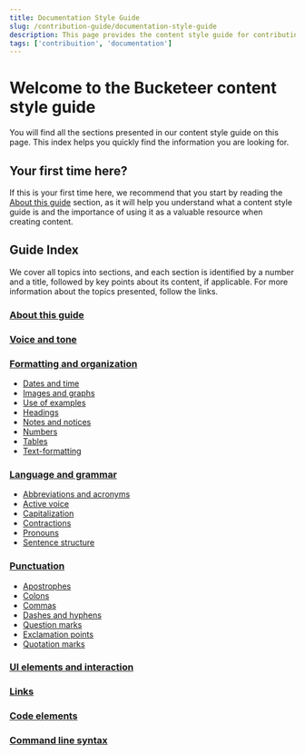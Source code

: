 ```yaml
---
title: Documentation Style Guide
slug: /contribution-guide/documentation-style-guide
description: This page provides the content style guide for contributing with documentation. 
tags: ['contribuition', 'documentation']
---
```


# Welcome to the Bucketeer content style guide

You will find all the sections presented in our content style guide on this page. This index helps you quickly find the information you are looking for.

## Your first time here?

If this is your first time here, we recommend that you start by reading the [About this guide](01-about-this-guide.md) section, as it will help you understand what a content style guide is and the importance of using it as a valuable resource when creating content.

## Guide Index

We cover all topics into sections, and each section is identified by a number and a title, followed by key points about its content, if applicable. For more information about the topics presented, follow the links.

### [About this guide](01-about-this-guide.md)

### [Voice and tone](02-voice-and-tone.md)

### [Formatting and organization](03-formatting-and-organization.md)

- [Dates and time](/documentation-style-guide/formatting-and-organization#date-and-time)
- [Images and graphs](/documentation-style-guide/formatting-and-organization#images-and-graphs)
- [Use of examples](/documentation-style-guide/formatting-and-organization#use-of-examples)
- [Headings](/documentation-style-guide/formatting-and-organization#headings)
- [Notes and notices](/documentation-style-guide/formatting-and-organization#notes-and-notices)
- [Numbers](/documentation-style-guide/formatting-and-organization#numbers)
- [Tables](/documentation-style-guide/formatting-and-organization#tables)
- [Text-formatting](/documentation-style-guide/formatting-and-organization#text-formatting)

### [Language and grammar](04-language-and-grammar.md)

- [Abbreviations and acronyms](/documentation-style-guide/language-and-grammar#abbreviations-and-acronyms)
- [Active voice](/documentation-style-guide/language-and-grammar#active-voice)
- [Capitalization](/documentation-style-guide/language-and-grammar#capitalization)
- [Contractions](/documentation-style-guide/language-and-grammar#contractions)
- [Pronouns](/documentation-style-guide/language-and-grammar#pronouns)
- [Sentence structure](/documentation-style-guide/language-and-grammar#sentence-structure)

### [Punctuation](05-punctuation.md)

- [Apostrophes](/documentation-style-guide/punctuation#apostrophes)
- [Colons](/documentation-style-guide/punctuation#colons)
- [Commas](/documentation-style-guide/punctuation#commas)
- [Dashes and hyphens](/documentation-style-guide/punctuation#dashes-and-hyphens)
- [Question marks](/documentation-style-guide/punctuation#question-marks)
- [Exclamation points](/documentation-style-guide/punctuation#exclamation-points)
- [Quotation marks](/documentation-style-guide/punctuation#quotation-marks)


### [UI elements and interaction](06-ui-elements-and-interaction.md)

### [Links](07-links.md)

### [Code elements](08-code-elements.md)

### [Command line syntax](09-command-line-syntax.md)

<!--
#TODO:
- [ ] Add a section "API reference code comments", to cover aspects like how to format parameters or methods.
-->